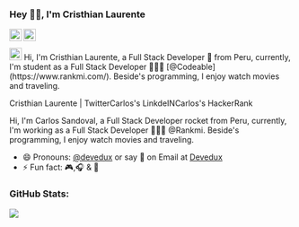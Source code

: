 ### Hey 👋🏽, I'm Cristhian Laurente
<a href="https://twitter.com/devedux">
  <img align="left" alt="Cristhian Laurente | Twitter" width="22px" src="https://cdn.jsdelivr.net/npm/simple-icons@v3/icons/twitter.svg" />
</a>
<a href="https://www.linkedin.com/in/devedux/">
  <img align="left" alt="Cristhian's LinkedIn" width="22px" src="https://cdn.jsdelivr.net/npm/simple-icons@v3/icons/linkedin.svg" />
</a>
</br>
</br>
<img src='https://emoji.slack-edge.com/TEH2PTB37/codeable_in_black/4788c50bd3b7594f.png' alt='codeable icon' width="22px" />
Hi, I'm Cristhian Laurente, a Full Stack Developer 🚀 from Peru, currently, I'm student as a Full Stack Developer 👨🏽‍💼 [@Codeable](https://www.rankmi.com/). Beside's programming, I enjoy watch movies and traveling.


Cristhian Laurente | TwitterCarlos's LinkdeINCarlos's HackerRank

Hi, I'm Carlos Sandoval, a Full Stack Developer rocket from Peru, currently, I'm working as a Full Stack Developer 👨🏽‍💼 @Rankmi. Beside's programming, I enjoy watch movies and traveling.

- 😄 Pronouns: [@devedux](https://www.linkedin.com/in/cristhian-laurente-016a88207/) or say 👋 on Email at [Devedux](mailto:devedux@gmail.com)
- ⚡ Fun fact: 🎮,🎧 & 🎤

### GitHub Stats:

<img src="https://github-readme-stats.vercel.app/api?username=devedux&theme=github_dark&show_icons=true&hide=issues,stars" /> 
